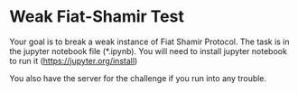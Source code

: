 # Weak Fiat-Shamir Test

Your goal is to break a weak instance of Fiat Shamir Protocol. The task is in the jupyter notebook file (*.ipynb). You will need to install jupyter notebook to run it (https://jupyter.org/install)

You also have the server for the challenge if you run into any trouble.

